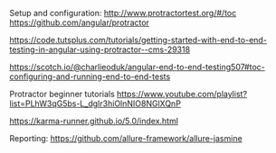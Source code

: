 Setup and configuration:
http://www.protractortest.org/#/toc
https://github.com/angular/protractor

https://code.tutsplus.com/tutorials/getting-started-with-end-to-end-testing-in-angular-using-protractor--cms-29318

https://scotch.io/@charlieoduk/angular-end-to-end-testing507#toc-configuring-and-running-end-to-end-tests

Protractor beginner tutorials https://www.youtube.com/playlist?list=PLhW3qG5bs-L_dgIr3hiOlnNIO8NGlXQnP

https://karma-runner.github.io/5.0/index.html



Reporting:
    https://github.com/allure-framework/allure-jasmine